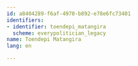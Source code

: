 ```yaml
---
id: a8404289-f6af-4970-b892-e78e6fc73401
identifiers:
- identifier: toendepi_matangira
  scheme: everypolitician_legacy
name: Toendepi Matangira
lang: en

---
```

